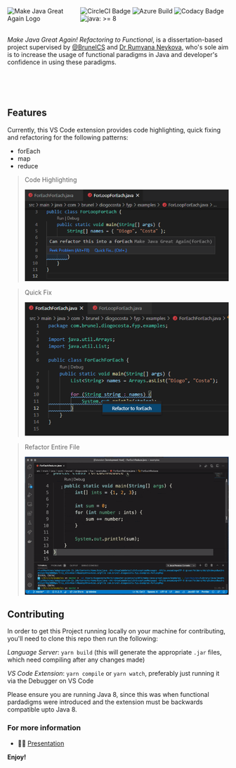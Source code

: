 <img align="left" width="33%" src="https://raw.githubusercontent.com/DiogoTheCoder/make-java-great-again/master/MJGA.png" alt="Make Java Great Again Logo">

<div>
    <img src="https://circleci.com/gh/DiogoTheCoder/make-java-great-again.svg?style=svg" alt="CircleCI Badge" />
    <img src="https://dev.azure.com/DiogoTheCoder/Make%20Java%20Great%20Again/_apis/build/status/DiogoTheCoder.make-java-great-again?branchName=master" alt="Azure Build" />
    <img src="https://app.codacy.com/project/badge/Grade/1eb2d5878dd44a12a8a12d7e9fce3e38" alt="Codacy Badge" />
    <img src="https://aoindustries.com/ao-badges/java-8.svg" alt="java: &gt;= 8" />
</div>

<br />

_Make Java Great Again! Refactoring to Functional_, is a dissertation-based project supervised by [@BrunelCS](https://github.com/BrunelCS) and [Dr Rumyana Neykova](https://www.brunel.ac.uk/people/rumyana-neykova), who's sole aim is to increase the usage of functional paradigms in Java and developer's confidence in using these paradigms.

<br />
<br />
<br />

## Features

Currently, this VS Code extension provides code highlighting, quick fixing and refactoring for the following patterns:
*  forEach
*  map
*  reduce

> Code Highlighting
> 
> ![Code Highlighting](examples/foreach-codehighlight.png)

> Quick Fix
> 
> ![Quick Fix](examples/foreach-quickfix.png)

> Refactor Entire File
>
> ![Refactor](examples/reduce-refactorfile.gif)

## Contributing

In order to get this Project running locally on your machine for contributing, you'll need to clone this repo then run the following:

_Language Server_: `yarn build` (this will generate the appropriate `.jar` files, which need compiling after any changes made)

_VS Code Extension_: `yarn compile` or `yarn watch`, preferably just running it via the Debugger on VS Code

Please ensure you are running Java 8, since this was when functional pardadigms were introduced and the extension must be backwards compatible upto Java 8.

### For more information

*  👨‍🏫 [Presentation](https://docs.google.com/presentation/d/1_jPc1FcllnkuTHoz4-MZNqDyj8vIujrTlvCh0h7rGds/edit?usp=sharing)

**Enjoy!**
